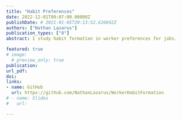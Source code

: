 ```yaml
---
title: "Habit Preferences"
date: 2022-12-01T00:07:00.00000Z
publishDate: # 2021-01-05T20:13:52.626042Z
authors: ["Nathan Lazarus"]
publication_types: ["0"]
abstract: I study habit formation in worker preferences for jobs.

featured: true
# image:
  # preview_only: true
publication: 
url_pdf: 
doi:
links: 
- name: GitHub
  url: https://github.com/NathanLazarus/WorkerHabitFormation
# - name: Slides
#   url: 

---
```


